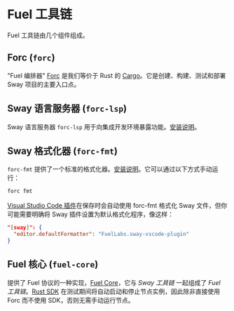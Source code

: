 # Fuel 工具链

Fuel 工具链由几个组件组成。

## Forc (`forc`)

"Fuel 编排器" [Forc](https://github.com/FuelLabs/sway/tree/master/forc) 是我们等价于 Rust 的 [Cargo](https://doc.rust-lang.org/cargo/)。它是创建、构建、测试和部署 Sway 项目的主要入口点。

## Sway 语言服务器 (`forc-lsp`)

Sway 语言服务器 `forc-lsp` 用于向集成开发环境暴露功能。[安装说明](../lsp/installation.md)。

## Sway 格式化器 (`forc-fmt`)

`forc-fmt` 提供了一个标准的格式化器。[安装说明](./getting_started.md)。它可以通过以下方式手动运行：

```sh
forc fmt
```

[Visual Studio Code 插件](https://marketplace.visualstudio.com/items?itemName=FuelLabs.sway-vscode-plugin)在保存时会自动使用 forc-fmt 格式化 Sway 文件，但你可能需要明确将 Sway 插件设置为默认格式化程序，像这样：

```json
"[sway]": {
  "editor.defaultFormatter": "FuelLabs.sway-vscode-plugin"
}
```

## Fuel 核心 (`fuel-core`)

提供了 Fuel 协议的一种实现，[Fuel Core](https://github.com/FuelLabs/fuel-core)，它与 _Sway 工具链_ 一起组成了 _Fuel 工具链_。[Rust SDK](https://github.com/FuelLabs/fuels-rs) 在测试期间将自动启动和停止节点实例，因此除非直接使用 Forc 而不使用 SDK，否则无需手动运行节点。
